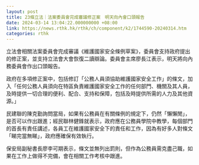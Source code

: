 ```yaml
---
layout: post
title: 23條立法｜法案委員會完成審議修正案　明天向內會口頭報告
date: 2024-03-14 13:04:22.000000000 +08:00
link: https://news.rthk.hk/rthk/ch/component/k2/1744590-20240314.htm
categories: rthk
---
```


立法會相關法案委員會完成審議《維護國家安全條例草案》，委員會支持政府提出的修正案，並支持立法會大會恢復二讀辯論。委員會主席廖長江表示，明天將向內務委員會作出口頭報告。

政府在多項修正案中，包括修訂「公務人員須協助維護國家安全工作」的條文，加入「任何公務人員須向在特區負責維護國家安全工作的任何部門、機關及其人員，及時提供一切合理的便利、配合、支持和保障，包括及時提供所需的人力及其他資源。」

民建聯的陳克勤詢問當局，如果有公務員在有關條例的規定下，仍然「懶懶閒」，是否可以作出跟進；經民聯林健鋒就表示，政府應在公務員學院中教學，每個部門的首長有責任講述，各員工在維護國家安全下的責任和工作，因為有好多人對條文「睇完當無睇」，政府應確保有效執行。

保安局副秘書長廖李可期表示，條文並無列出罰則，但作為公務員需克盡己職，如果在工作上做得不完備，會在相關工作考核中跟進。
